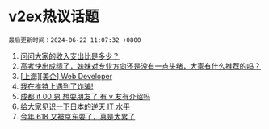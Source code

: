 # v2ex热议话题

`最后更新时间：2024-06-22 11:07:32 +0800`

1. [问问大家的收入支出比是多少？](https://www.v2ex.com/t/1051421)
1. [高考快出成绩了，妹妹对专业方向还是没有一点头绪，大家有什么推荐的吗？](https://www.v2ex.com/t/1051450)
1. [[上海][美企] Web Developer](https://www.v2ex.com/t/1051459)
1. [我在推特上遇到了诈骗!](https://www.v2ex.com/t/1051542)
1. [成都 it 00 男 想耍朋友了 有 v 友有介绍吗](https://www.v2ex.com/t/1051464)
1. [给大家见识一下日本的逆天 IT 水平](https://www.v2ex.com/t/1051598)
1. [今年 618 又被京东耍了，真是太累了](https://www.v2ex.com/t/1051467)

